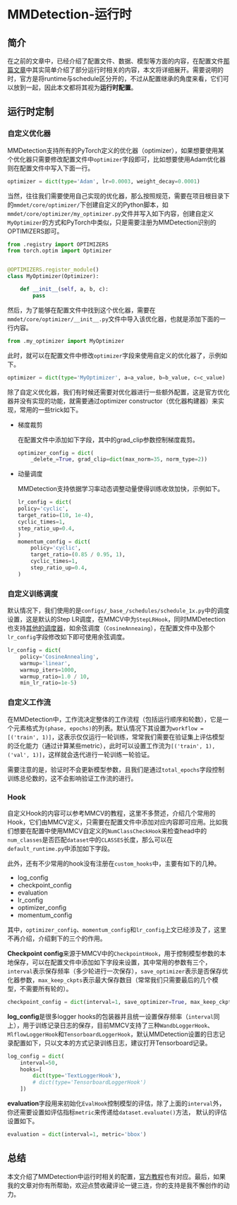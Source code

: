 # MMDetection-运行时

## 简介

在之前的文章中，已经介绍了配置文件、数据、模型等方面的内容，在配置文件[那篇文章](https://zhouchen.blog.csdn.net/article/details/113430466)中其实简单介绍了部分运行时相关的内容，本文将详细展开。需要说明的时，官方是将runtime与schedule区分开的，不过从配置继承的角度来看，它们可以放到一起，因此本文都将其视为**运行时配置**。

## 运行时定制

### 自定义优化器

MMDetection支持所有的PyTorch定义的优化器（optimizer），如果想要使用某个优化器只需要修改配置文件中`optimizer`字段即可，比如想要使用Adam优化器则在配置文件中写入下面一行。

```python
optimizer = dict(type='Adam', lr=0.0003, weight_decay=0.0001)
```

当然，往往我们需要使用自己实现的优化器，那么按照规范，需要在项目根目录下的`mmdet/core/optimizer/`下创建自定义的Python脚本，如`mmdet/core/optimizer/my_optimizer.py`文件并写入如下内容，创建自定义`MyOptimizer`的方式和PyTorch中类似，只是需要注册为MMDetection识别的OPTIMIZERS即可。

```python
from .registry import OPTIMIZERS
from torch.optim import Optimizer


@OPTIMIZERS.register_module()
class MyOptimizer(Optimizer):

    def __init__(self, a, b, c):
        pass
```

然后，为了能够在配置文件中找到这个优化器，需要在`mmdet/core/optimizer/__init__.py`文件中导入该优化器，也就是添加下面的一行内容。

```python
from .my_optimizer import MyOptimizer
```

此时，就可以在配置文件中修改`optimizer`字段来使用自定义的优化器了，示例如下。

```python
optimizer = dict(type='MyOptimizer', a=a_value, b=b_value, c=c_value)
```

除了自定义优化器，我们有时候还需要对优化器进行一些额外配置，这是官方优化器并没有实现的功能，就需要通过optimizer constructor（优化器构建器）来实现，常用的一些trick如下。

- 梯度裁剪

    在配置文件中添加如下字段，其中的grad_clip参数控制梯度裁剪。
    ```python
    optimizer_config = dict(
        _delete_=True, grad_clip=dict(max_norm=35, norm_type=2))
    ```
- 动量调度

    MMDetection支持依据学习率动态调整动量使得训练收敛加快，示例如下。
    ```python
    lr_config = dict(
    policy='cyclic',
    target_ratio=(10, 1e-4),
    cyclic_times=1,
    step_ratio_up=0.4,
    )
    momentum_config = dict(
        policy='cyclic',
        target_ratio=(0.85 / 0.95, 1),
        cyclic_times=1,
        step_ratio_up=0.4,
    )
    ```

### 自定义训练调度

默认情况下，我们使用的是`configs/_base_/schedules/schedule_1x.py`中的调度设置，这是默认的Step LR调度，在MMCV中为`StepLRHook`，同时MMDetection也支持[其他的调度器](https://github.com/open-mmlab/mmcv/blob/master/mmcv/runner/hooks/lr_updater.py)，如余弦调度（`CosineAnneaing`），在配置文件中及那个`lr_config`字段修改如下即可使用余弦调度。

```python
lr_config = dict(
    policy='CosineAnnealing',
    warmup='linear',
    warmup_iters=1000,
    warmup_ratio=1.0 / 10,
    min_lr_ratio=1e-5)
```

### 自定义工作流

在MMDetection中，工作流决定整体的工作流程（包括运行顺序和轮数），它是一个元素格式为`(phase, epochs)`的列表。默认情况下其设置为`workflow = [('train', 1)]`，这表示仅仅运行一轮训练，常常我们需要在验证集上评估模型的泛化能力（通过计算某些metric），此时可以设置工作流为`[('train', 1), ('val', 1)]`，这样就会迭代进行一轮训练一轮验证。

需要注意的是，验证时不会更新模型参数，且我们是通过`total_epochs`字段控制训练总伦数的，这不会影响验证工作流的进行。

### Hook

自定义Hook的内容可以参考MMCV的教程，这里不多赘述，介绍几个常用的Hook，它们由MMCV定义，只需要在配置文件中添加对应内容即可应用。比如我们想要在配置中使用MMCV自定义的`NumClassCheckHook`来检查head中的`num_classes`是否匹配`dataset`中的`CLASSES`长度，那么可以在 `default_runtime.py`中添加如下字段。

此外，还有不少常用的hook没有注册在`custom_hooks`中，主要有如下的几种。

- log_config
- checkpoint_config
- evaluation
- lr_config
- optimizer_config
- momentum_config

其中，`optimizer_config`、`momentum_config`和`lr_config`上文已经涉及了，这里不再介绍，介绍剩下的三个的作用。

**Checkpoint config**来源于MMCV中的`CheckpointHook`，用于控制模型参数的本地保存，可以在配置文件中添加如下字段来设置，其中常用的参数有三个，`interval`表示保存频率（多少轮进行一次保存），`save_optimizer`表示是否保存优化器参数，`max_keep_ckpts`表示最大保存数目（常常我们只需要最后的几个模型，不需要所有轮的）。

```python
checkpoint_config = dict(interval=1, save_optimizer=True, max_keep_ckpts=-1)
```

**log_config**是很多logger hooks的包装器并且统一设置保存频率（`interval`同上），用于训练记录日志的保存，目前MMCV支持了三种`WandbLoggerHook`、`MlflowLoggerHook`和`TensorboardLoggerHook`，默认MMDetection设置的日志记录配置如下，只以文本的方式记录训练日志，建议打开Tensorboard记录。

```python
log_config = dict(
    interval=50,
    hooks=[
        dict(type='TextLoggerHook'),
        # dict(type='TensorboardLoggerHook')
    ])
```
**evaluation**字段用来初始化`EvalHook`控制模型的评估，除了上面的`interval`外，你还需要设置如评估指标`metric`来传递给`dataset.evaluate()`方法， 默认的评估设置如下。

```python
evaluation = dict(interval=1, metric='bbox')
```

## 总结

本文介绍了MMDetection中运行时相关的配置，[官方教程](https://mmdetection.readthedocs.io/en/latest/tutorials/customize_runtime.html)也有对应。最后，如果我的文章对你有所帮助，欢迎点赞收藏评论一键三连，你的支持是我不懈创作的动力。


